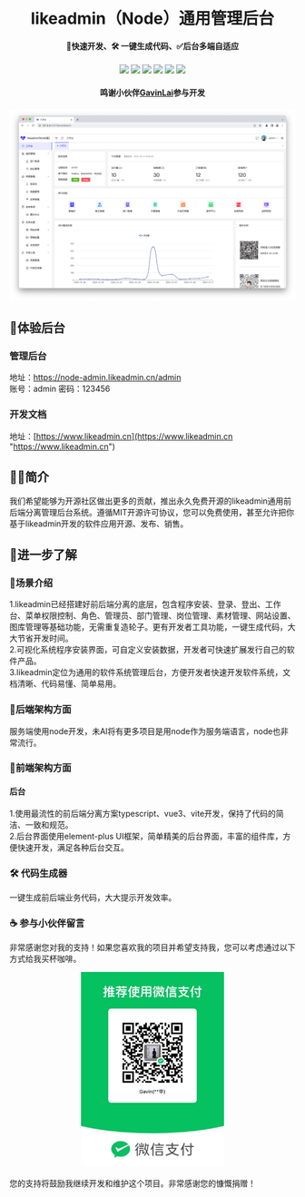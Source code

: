  <h1 align="center">likeadmin（Node）通用管理后台</h1>
<h4 align="center">🚀快速开发、🛠️ 一键生成代码、✅后台多端自适应</h4>
<p align="center">
<a href="https://nodejs.org"><img src="https://img.shields.io/badge/node-16-75b406"></a>
<a href="https://www.eggjs.org/"><img src="https://img.shields.io/badge/eggjs-3.0-08ae5c"></a>
<a href="https://www.tslang.cn/"><img src="https://img.shields.io/badge/TypeScript-3-294e80"></a>
<a href="#"><img src="https://img.shields.io/badge/Vue.js-3-4eb883"></a>
<a href="#"><img src="https://img.shields.io/badge/vite-2-ffc018"></a>
<a href="#"><img src="https://img.shields.io/badge/Element Plus-2-409eff"></a>
</p>
<h4 align="center">鸣谢小伙伴<a href="https://gitee.com/gavinlai">GavinLai</a>参与开发<h4> 
<div align="center">
  <img   src="./doc/index.png" /><br>
</div>


##  👀体验后台
### 管理后台
地址：https://node-admin.likeadmin.cn/admin <br>
账号：admin 密码：123456

### 开发文档
地址：[https://www.likeadmin.cn](https://www.likeadmin.cn "https://www.likeadmin.cn")


## 👨‍💻‍简介
我们希望能够为开源社区做出更多的贡献，推出永久免费开源的likeadmin通用前后端分离管理后台系统。遵循MIT开源许可协议，您可以免费使用，甚至允许把你基于likeadmin开发的软件应用开源、发布、销售。
<br>
##  🧐进一步了解
### 🧰场景介绍
1.likeadmin已经搭建好前后端分离的底层，包含程序安装、登录、登出、工作台、菜单权限控制、角色、管理员、部门管理、岗位管理、素材管理、网站设置、图库管理等基础功能，无需重复造轮子。更有开发者工具功能，一键生成代码，大大节省开发时间。<br>
2.可视化系统程序安装界面，可自定义安装数据，开发者可快速扩展发行自己的软件产品。<br>
3.likeadmin定位为通用的软件系统管理后台，方便开发者快速开发软件系统，文档清晰、代码易懂、简单易用。<br>
### 🐙后端架构方面
服务端使用node开发，未AI将有更多项目是用node作为服务端语言，node也非常流行。<br>
### 🐹前端架构方面
#### 后台
1.使用最流性的前后端分离方案typescript、vue3、vite开发，保持了代码的简洁、一致和规范。<br>
2.后台界面使用element-plus UI框架，简单精美的后台界面，丰富的组件库，方便快速开发，满足各种后台交互。

### 🛠️ 代码生成器
一键生成前后端业务代码，大大提示开发效率。

### ☕️ 参与小伙伴留言
非常感谢您对我的支持！如果您喜欢我的项目并希望支持我，您可以考虑通过以下方式给我买杯咖啡。
<br>
<div align="center">
<img width="50%"  src="./doc/wechat.jpg" /></div><br>
您的支持将鼓励我继续开发和维护这个项目。非常感谢您的慷慨捐赠！